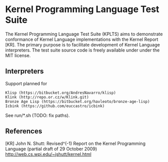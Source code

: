 Kernel Programming Language Test Suite
======================================

  The Kernel Programming Language Test Suite (KPLTS) aims to demonstrate
  conformance of Kernel Language implementations with the Kernel Report
  [KR]. The primary purpose is to facilitate development of Kernel
  Language interpreters. The test suite source code is freely available
  under under the MIT license.

Interpreters
------------

  Support planned for

    Klisp (https://bitbucket.org/AndresNavarro/klisp)
    Klink (http://repo.or.cz/w/Klink.git)
    Bronze Age Lisp (https://bitbucket.org/havleoto/bronze-age-lisp)
    Icbink (https://github.com/euccastro/icbink)

  See run/*.sh (TODO: fix paths).

References
----------

  [KR]
     John N. Shutt: Revised^(-1) Report on the Kernel
     Programming Language (partial draft of 29 October 2009)
     http://web.cs.wpi.edu/~jshutt/kernel.html
